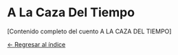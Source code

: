 # A La Caza Del Tiempo

[Contenido completo del cuento A LA CAZA DEL TIEMPO]

[← Regresar al índice](index.md)
